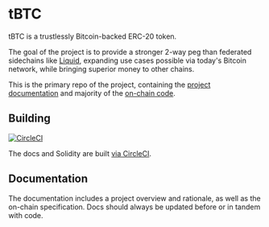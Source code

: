 # tBTC

tBTC is a trustlessly Bitcoin-backed ERC-20 token.

The goal of the project is to provide a stronger 2-way peg than federated
sidechains like [Liquid](https://blockstream.com/liquid/), expanding use cases
possible via today's Bitcoin network, while bringing superior money to other
chains.

This is the primary repo of the project, containing the
[project documentation](index.adoc) and majority of the [on-chain code](src/).

## Building

[![CircleCI](https://circleci.com/gh/keep-network/tbtc.svg?style=svg&circle-token=ec728f5ca814b6cb2db5ffeb7258151b752a207e)](https://circleci.com/gh/keep-network/tbtc)

The docs and Solidity are built [via CircleCI](.circleci/).

## Documentation

The documentation includes a project overview and rationale, as well as the
on-chain specification. Docs should always be updated before or in tandem with
code.
